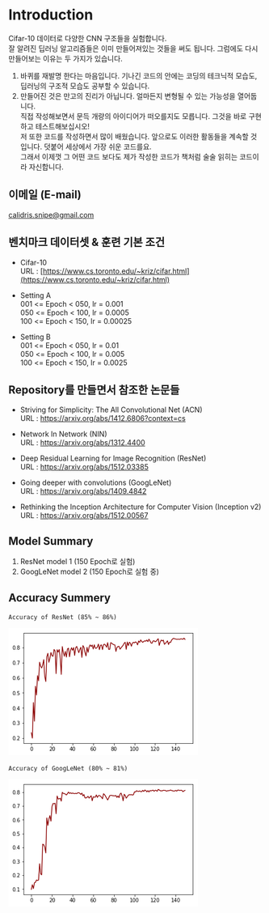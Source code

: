 # Introduction  
Cifar-10 데이터로 다양한 CNN 구조들을 실험합니다.  
잘 알려진 딥러닝 알고리즘들은 이미 만들어져있는 것들을 써도 됩니다. 그럼에도 다시 만들어보는 이유는 두 가지가 있습니다.  
1. 바퀴를 재발명 한다는 마음입니다. 기나긴 코드의 안에는 코딩의 테크닉적 모습도, 딥러닝의 구조적 모습도 공부할 수 있습니다.  
2. 만들어진 것은 만고의 진리가 아닙니다. 얼마든지 변형될 수 있는 가능성을 열어둡니다.  
   직접 작성해보면서 문득 개량의 아이디어가 떠오를지도 모릅니다. 그것을 바로 구현하고 테스트해보십시오!   
   저 또한 코드를 작성하면서 많이 배웠습니다. 앞으로도 이러한 활동들을 계속할 것입니다. 덧붙어 세상에서 가장 쉬운 코드를요.  
   그래서 이제껏 그 어떤 코드 보다도 제가 작성한 코드가 책처럼 술술 읽히는 코드이라 자신합니다.  
  
## 이메일 (E-mail)  
calidris.snipe@gmail.com  
  
## 벤치마크 데이터셋 & 훈련 기본 조건
* Cifar-10  
URL : [https://www.cs.toronto.edu/~kriz/cifar.html](https://www.cs.toronto.edu/~kriz/cifar.html) 
  
* Setting A  
001 <= Epoch < 050, lr = 0.001  
050 <= Epoch < 100, lr = 0.0005  
100 <= Epoch < 150, lr = 0.00025  
  
* Setting B  
001 <= Epoch < 050, lr = 0.01  
050 <= Epoch < 100, lr = 0.005  
100 <= Epoch < 150, lr = 0.0025  
  
## Repository를 만들면서 참조한 논문들  
* Striving for Simplicity: The All Convolutional Net (ACN)  
  URL : https://arxiv.org/abs/1412.6806?context=cs  
  
* Network In Network (NIN)  
  URL : https://arxiv.org/abs/1312.4400  
  
* Deep Residual Learning for Image Recognition (ResNet)  
  URL : https://arxiv.org/abs/1512.03385  
  
* Going deeper with convolutions (GoogLeNet)  
  URL : https://arxiv.org/abs/1409.4842  

* Rethinking the Inception Architecture for Computer Vision (Inception v2)  
  URL : https://arxiv.org/abs/1512.00567  
  
## Model Summary 
1. ResNet model 1 (150 Epoch로 실험)  
2. GoogLeNet model 2 (150 Epoch로 실험 중)  
  
## Accuracy Summery  
    Accuracy of ResNet (85% ~ 86%)
![ResNet model 1](https://github.com/Doyosae/CNN_Models/blob/master/Residual%20Network/Accuracy/model%201.png)  

    Accuracy of GoogLeNet (80% ~ 81%)
![GoogLeNet model 2](https://github.com/Doyosae/CNN_Models/blob/master/GoogLe%20Network/Accuracy/model%202.png)  
